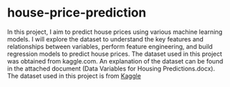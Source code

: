 # house-price-prediction
In this project, I aim to predict house prices using various machine learning models. I will explore the dataset to understand the key features and relationships between variables, perform feature engineering, and build regression models to predict house prices. The dataset used in this project was obtained from kaggle.com. An explanation of the dataset can be found in the attached document (Data Variables for Housing Predictions.docx).
The dataset used in this project is from [Kaggle](https://www.kaggle.com/competitions/house-prices-advanced-regression-techniques)

